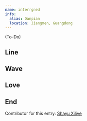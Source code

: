 ```yaml
---
name: interrgned
info:
  alias: Danpian
  location: Jiangmen, Guangdong
---
```


(To-Do)

## Line

<!-- 本段原有标题为“线”，在中文版中因为无法对称而删去，可在英文版中保留。 -->

## Wave

<!-- 白与黑的树突曲折蔓延，枯树与其他仍然保留着绿叶的树。

铺满象牙白与品红石砖的校园小道，灰尘覆在砖块上。

那棵被砖石包盖住树根的大树，枝梢轻轻地摇曳着。

一个高高的身影立在那，和一位很好看的姐姐在一起。 -->

<!-- 以上四句，在中文中为前后四排双句，在英文本地化时辛苦进行合理的转换。 -->

<!-- 德生：收音机品牌，官方英文为 tecsun -->

<!-- 淇澳岛：Qi'ao Island 位于广东珠海 -->

<!-- 魔厨：即网红餐厅超级魔厨，官方英文为 Magic Kitchen -->

<!-- 俄罗斯转盘，即俄罗斯轮盘赌，Russian roulette -->
## Love

## End

Contributor for this entry: [Shayu Xiliye](http://twitter.com/UnnnLlllx3)
